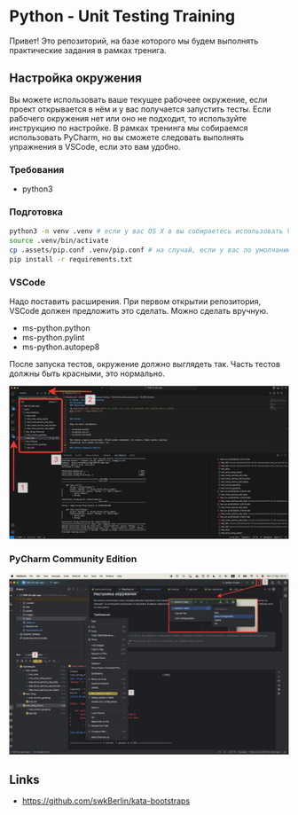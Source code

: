 # Python - Unit Testing Training

Привет! Это репозиторий, на базе которого мы будем выполнять практические задания в рамках тренига.

## Настройка окружения

Вы можете использовать ваше текущее рабочеее окружение, если проект открывается в нём и у вас получается запустить тесты.
Если рабочего окружения нет или оно не подходит, то используйте инструкцию по настройке.
В рамках тренинга мы собираемся использовать PyCharm, но вы сможете следовать выполнять упражнения в VSCode, если это вам удобно.

### Требования

- python3

### Подготовка

```bash
python3 -m venv .venv # если у вас OS X в вы собираетесь использовать VSCode, стандартное расширение ms-python.python не поддерживает встроенный интерпретатор
source .venv/bin/activate
cp .assets/pip.conf .venv/pip.conf # на случай, если у вас по умолчанию стоит рабочий реестр пакетов
pip install -r requirements.txt
```

### VSCode

Надо поставить расширения. При первом открытии репозитория, VSCode должен предложить это сделать. Можно сделать вручную.

- ms-python.python
- ms-python.pylint
- ms-python.autopep8

После запуска тестов, окружение должно выглядеть так. Часть тестов должны быть красными, это нормально.

![VSCode passed tests](.images/vscode.png)

### PyCharm Community Edition

![PyCharm passed tests](.images/pycharm.png)

## Links

- <https://github.com/swkBerlin/kata-bootstraps>
